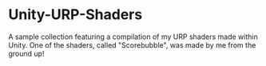 # Unity-URP-Shaders
A sample collection featuring a compilation of my URP shaders made within Unity. One of the shaders, called "Scorebubble", was made by me from the ground up!
